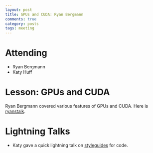 ```yaml
---
layout: post
title: GPUs and CUDA: Ryan Bergmann
comments: true
category: posts
tags: meeting 
---
```




# Attending

-    Ryan Bergmann
-    Katy Huff

# Lesson: GPUs and CUDA

Ryan Bergmann covered various features of GPUs and CUDA. Here is [ryanstalk][].


# Lightning Talks 

- Katy gave a quick lightning talk on [styleguides][] for code.



[ryanstalk]: fakelink.net "Ryan's Talk" 

[styleguides]: https://drive.google.com/file/d/0ByP1TmlNKprrcGdpaWJyeUZPb3c/edit?usp=sharing "Style Guides" 


